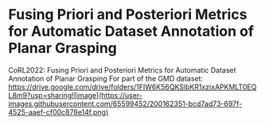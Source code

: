 # Fusing Priori and Posteriori Metrics for Automatic Dataset Annotation of Planar Grasping
CoRL2022: Fusing Priori and Posteriori Metrics for  Automatic Dataset Annotation of Planar Grasping 
For part of the GMD dataset:
https://drive.google.com/drive/folders/1FIW6K56QKSlbKR1xzixAPKMLT0EQL8m9?usp=sharing![image](https://user-images.githubusercontent.com/65599452/200162351-bcd7ad73-697f-4525-aaef-cf00c878e14f.png)
